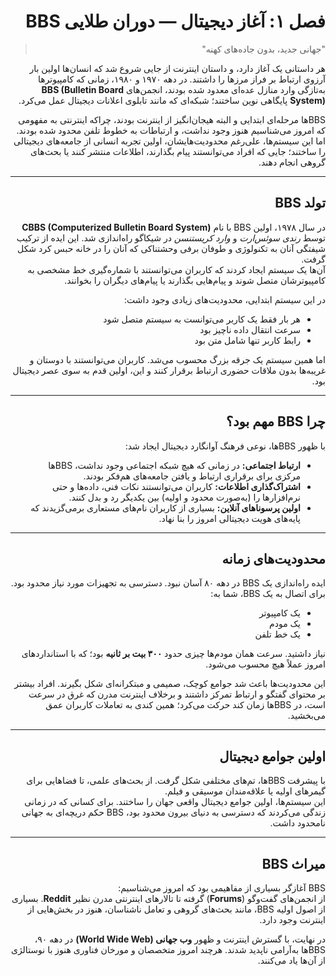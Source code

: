 <div dir="rtl" align="right">

# فصل ۱: آغاز دیجیتال — دوران طلایی BBS

> "جهانی جدید، بدون جاده‌های کهنه"

هر داستانی یک آغاز دارد، و داستان اینترنت از جایی شروع شد که انسان‌ها اولین بار آرزوی ارتباط بر فراز مرزها را داشتند. در دهه ۱۹۷۰ و ۱۹۸۰، زمانی که کامپیوترها به‌تازگی وارد منازل عده‌ای معدود شده بودند، انجمن‌های **BBS (Bulletin Board System)** پایگاهی نوین ساختند؛ شبکه‌ای که مانند تابلوی اعلانات دیجیتال عمل می‌کرد.

BBS‌ها مرحله‌ای ابتدایی و البته هیجان‌انگیز از اینترنت بودند، چراکه اینترنتی به مفهومی که امروز می‌شناسیم هنوز وجود نداشت، و ارتباطات به خطوط تلفن محدود شده بودند. اما این سیستم‌ها، علی‌رغم محدودیت‌هایشان، اولین تجربه انسانی از جامعه‌های دیجیتالی را ساختند؛ جایی که افراد می‌توانستند پیام بگذارند، اطلاعات منتشر کنند یا بحث‌های گروهی انجام دهند.

---

## تولد BBS

در سال ۱۹۷۸، اولین BBS با نام **CBBS (Computerized Bulletin Board System)** توسط *رندی سوئس‌ارت* و *وارد کریستنسن* در شیکاگو راه‌اندازی شد. این ایده از ترکیب شیفتگی آنان به تکنولوژی و طوفان برفی وحشتناکی که آنان را در خانه حبس کرد شکل گرفت.  
آن‌ها یک سیستم ایجاد کردند که کاربران می‌توانستند با شماره‌گیری خط مشخصی به کامپیوترشان متصل شوند و پیام‌هایی بگذارند یا پیام‌های دیگران را بخوانند.

در این سیستم ابتدایی، محدودیت‌های زیادی وجود داشت:  
- هر بار فقط یک کاربر می‌توانست به سیستم متصل شود  
- سرعت انتقال داده ناچیز بود  
- رابط کاربر تنها شامل متن بود  

اما همین سیستم یک جرقه بزرگ محسوب می‌شد. کاربران می‌توانستند با دوستان و غریبه‌ها بدون ملاقات حضوری ارتباط برقرار کنند و این، اولین قدم به سوی عصر دیجیتال بود.

---

## چرا BBS مهم بود؟

با ظهور BBS‌ها، نوعی فرهنگ آوانگارد دیجیتال ایجاد شد:

- **ارتباط اجتماعی:** در زمانی که هیچ شبکه اجتماعی وجود نداشت، BBS‌ها مرکزی برای برقراری ارتباط و یافتن جامعه‌های هم‌فکر بودند.  
- **اشتراک‌گذاری اطلاعات:** کاربران می‌توانستند نکات فنی، داده‌ها و حتی نرم‌افزارها را (به‌صورت محدود و اولیه) بین یکدیگر رد و بدل کنند.  
- **اولین پرسوناهای آنلاین:** بسیاری از کاربران نام‌های مستعاری برمی‌گزیدند که پایه‌های هویت دیجیتالی امروز را بنا نهاد.

---

## محدودیت‌های زمانه

ایده راه‌اندازی یک BBS در دهه ۸۰ آسان نبود. دسترسی به تجهیزات مورد نیاز محدود بود. برای اتصال به یک BBS، شما به:
- یک کامپیوتر  
- یک مودم  
- یک خط تلفن  

نیاز داشتید. سرعت همان مودم‌ها چیزی حدود **۳۰۰ بیت بر ثانیه** بود؛ که با استانداردهای امروز عملاً هیچ محسوب می‌شود.

این محدودیت‌ها باعث شد جوامع کوچک، صمیمی و مبتکرانه‌ای شکل بگیرند. افراد بیشتر بر محتوای گفتگو و ارتباط تمرکز داشتند و برخلاف اینترنت مدرن که غرق در سرعت است، در BBS‌ها زمان کند حرکت می‌کرد؛ همین کندی به تعاملات کاربران عمق می‌بخشید.

---

## اولین جوامع دیجیتال

با پیشرفت BBS‌ها، تم‌های مختلفی شکل گرفت. از بحث‌های علمی، تا فضاهایی برای گیمرهای اولیه یا علاقه‌مندان موسیقی و فیلم.  
این سیستم‌ها، اولین جوامع دیجیتال واقعی جهان را ساختند. برای کسانی که در زمانی زندگی می‌کردند که دسترسی به دنیای بیرون محدود بود، BBS حکم دریچه‌ای به جهانی نامحدود داشت.

---

## میراث BBS

BBS آغازگر بسیاری از مفاهیمی بود که امروز می‌شناسیم:  
از انجمن‌های گفت‌وگو (**Forums**) گرفته تا تالارهای اینترنتی مدرن نظیر **Reddit**. بسیاری از اصول اولیه BBS، مانند بحث‌های گروهی و تعامل ناشناسان، هنوز در بخش‌هایی از اینترنت وجود دارد.

در نهایت، با گسترش اینترنت و ظهور **وب جهانی (World Wide Web)** در دهه ۹۰، BBS‌ها به‌آرامی ناپدید شدند. هرچند امروز متخصصان و مورخان فناوری هنوز با نوستالژی از آن‌ها یاد می‌کنند.

</div>
